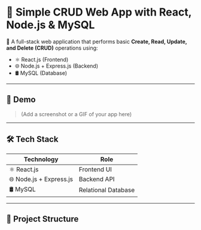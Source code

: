 # 🧩 Simple CRUD Web App with React, Node.js & MySQL

🚀 A full-stack web application that performs basic **Create, Read, Update, and Delete (CRUD)** operations using:

- ⚛️ React.js (Frontend)
- 🌐 Node.js + Express.js (Backend)
- 🛢️ MySQL (Database)

---

## 📸 Demo

> (Add a screenshot or a GIF of your app here)

---

## 🛠️ Tech Stack

| Technology | Role |
|------------|------|
| ⚛️ React.js | Frontend UI |
| 🌐 Node.js + Express.js | Backend API |
| 🛢️ MySQL | Relational Database |

---

## 📁 Project Structure

